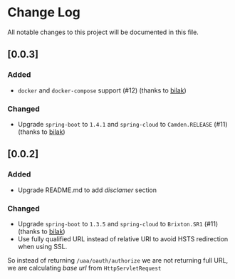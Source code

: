 # Change Log

All notable changes to this project will be documented in this file.

## [0.0.3]

### Added

- `docker` and `docker-compose` support (#12) (thanks to [bilak](https://github.com/bilak))

### Changed

- Upgrade `spring-boot` to `1.4.1` and `spring-cloud` to `Camden.RELEASE` (#11) (thanks to [bilak](https://github.com/bilak))

## [0.0.2]

### Added

- Upgrade README.md to add *disclamer* section

### Changed

- Upgrade `spring-boot` to `1.3.5` and `spring-cloud` to `Brixton.SR1` (#11) (thanks to [bilak](https://github.com/bilak))
- Use fully qualified URL instead of relative URI to avoid HSTS redirection when using SSL.

So instead of returning `/uaa/oauth/authorize` we are not returning full URL, we are calculating *base url* from
`HttpServletRequest`

